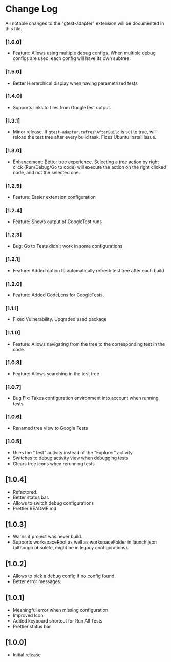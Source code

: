 # Change Log
All notable changes to the "gtest-adapter" extension will be documented in this file.

### [1.6.0]

* Feature: Allows using multiple debug configs. When multiple debug configs are used, each config will have its own subtree.

### [1.5.0]

* Better Hierarchical display when having parametrized tests

### [1.4.0]

* Supports links to files from GoogleTest output.

### [1.3.1]

* Minor release. If `gtest-adapter.refreshAfterBuild` is set to true, will reload the test tree after every build task. Fixes Ubuntu install issue.

### [1.3.0]

* Enhancement: Better tree experience. Selecting a tree action by right click (Run/Debug/Go to code) will execute the action on the right clicked node, and not the selected one.

### [1.2.5]

* Feature: Easier extension configuration

### [1.2.4]

* Feature: Shows output of GoogleTest runs

### [1.2.3]

* Bug: Go to Tests didn't work in some configurations
 
### [1.2.1]

* Feature: Added option to automatically refresh test tree after each build

### [1.2.0]

* Feature: Added CodeLens for GoogleTests.

### [1.1.1]

* Fixed Vulnerability. Upgraded used package

### [1.1.0]

* Feature: Allows navigating from the tree to the corresponding test in the code.

### [1.0.8]

* Feature: Allows searching in the test tree

### [1.0.7]

* Bug Fix: Takes configuration environment into account when running tests

### [1.0.6]

* Renamed tree view to Google Tests

### [1.0.5]

* Uses the "Test" activity instead of the "Explorer" activity
* Switches to debug activity view when debugging tests
* Clears tree icons when rerunning tests

## [1.0.4]

- Refactored.
- Better status bar.
- Allows to switch debug configurations
- Prettier README.md


## [1.0.3]

- Warns if project was never build.
- Supports workspaceRoot as well as workspaceFolder in launch.json (although obsolete, might be in legacy configurations).

## [1.0.2]

- Allows to pick a debug config if no config found.
- Better error messages.

## [1.0.1]
- Meaningful error when missing configuration
- Improved Icon
- Added keyboard shortcut for Run All Tests
- Prettier status bar

## [1.0.0]
- Initial release
